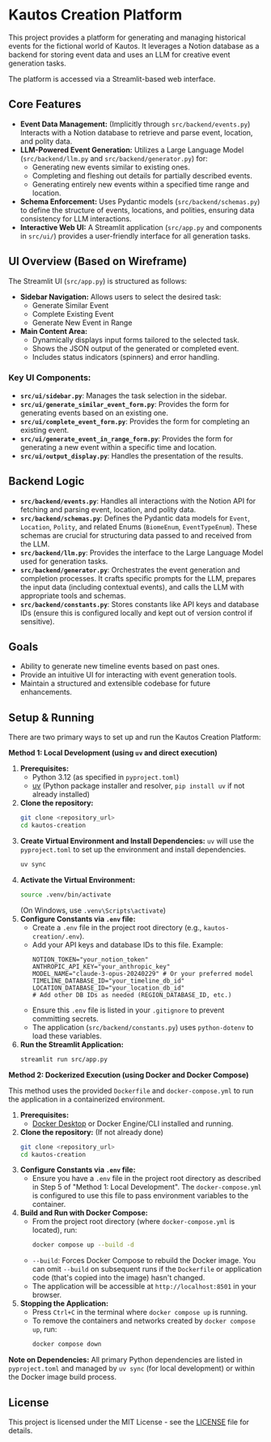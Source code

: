 # Kautos Creation Platform

This project provides a platform for generating and managing historical events for the fictional world of Kautos. It leverages a Notion database as a backend for storing event data and uses an LLM for creative event generation tasks.

The platform is accessed via a Streamlit-based web interface.

## Core Features

*   **Event Data Management:** (Implicitly through `src/backend/events.py`) Interacts with a Notion database to retrieve and parse event, location, and polity data.
*   **LLM-Powered Event Generation:** Utilizes a Large Language Model (`src/backend/llm.py` and `src/backend/generator.py`) for:
    *   Generating new events similar to existing ones.
    *   Completing and fleshing out details for partially described events.
    *   Generating entirely new events within a specified time range and location.
*   **Schema Enforcement:** Uses Pydantic models (`src/backend/schemas.py`) to define the structure of events, locations, and polities, ensuring data consistency for LLM interactions.
*   **Interactive Web UI:** A Streamlit application (`src/app.py` and components in `src/ui/`) provides a user-friendly interface for all generation tasks.

## UI Overview (Based on Wireframe)

The Streamlit UI (`src/app.py`) is structured as follows:

*   **Sidebar Navigation:** Allows users to select the desired task:
    *   Generate Similar Event
    *   Complete Existing Event
    *   Generate New Event in Range
*   **Main Content Area:**
    *   Dynamically displays input forms tailored to the selected task.
    *   Shows the JSON output of the generated or completed event.
    *   Includes status indicators (spinners) and error handling.

### Key UI Components:

*   **`src/ui/sidebar.py`**: Manages the task selection in the sidebar.
*   **`src/ui/generate_similar_event_form.py`**: Provides the form for generating events based on an existing one.
*   **`src/ui/complete_event_form.py`**: Provides the form for completing an existing event.
*   **`src/ui/generate_event_in_range_form.py`**: Provides the form for generating a new event within a specific time and location.
*   **`src/ui/output_display.py`**: Handles the presentation of the results.

## Backend Logic

*   **`src/backend/events.py`**: Handles all interactions with the Notion API for fetching and parsing event, location, and polity data.
*   **`src/backend/schemas.py`**: Defines the Pydantic data models for `Event`, `Location`, `Polity`, and related Enums (`BiomeEnum`, `EventTypeEnum`). These schemas are crucial for structuring data passed to and received from the LLM.
*   **`src/backend/llm.py`**: Provides the interface to the Large Language Model used for generation tasks.
*   **`src/backend/generator.py`**: Orchestrates the event generation and completion processes. It crafts specific prompts for the LLM, prepares the input data (including contextual events), and calls the LLM with appropriate tools and schemas.
*   **`src/backend/constants.py`**: Stores constants like API keys and database IDs (ensure this is configured locally and kept out of version control if sensitive).

## Goals

*   Ability to generate new timeline events based on past ones.
*   Provide an intuitive UI for interacting with event generation tools.
*   Maintain a structured and extensible codebase for future enhancements.

## Setup & Running

There are two primary ways to set up and run the Kautos Creation Platform:

**Method 1: Local Development (using `uv` and direct execution)**

1.  **Prerequisites:** 
    *   Python 3.12 (as specified in `pyproject.toml`)
    *   [uv](https://github.com/astral-sh/uv) (Python package installer and resolver, `pip install uv` if not already installed)
2.  **Clone the repository:**
    ```bash
    git clone <repository_url>
    cd kautos-creation
    ```
3.  **Create Virtual Environment and Install Dependencies:** `uv` will use the `pyproject.toml` to set up the environment and install dependencies.
    ```bash
    uv sync
    ```
4.  **Activate the Virtual Environment:**
    ```bash
    source .venv/bin/activate
    ```
    (On Windows, use `.venv\Scripts\activate`)
5.  **Configure Constants via `.env` file:** 
    *   Create a `.env` file in the project root directory (e.g., `kautos-creation/.env`).
    *   Add your API keys and database IDs to this file. Example:
        ```env
        NOTION_TOKEN="your_notion_token"
        ANTHROPIC_API_KEY="your_anthropic_key"
        MODEL_NAME="claude-3-opus-20240229" # Or your preferred model
        TIMELINE_DATABASE_ID="your_timeline_db_id"
        LOCATION_DATABASE_ID="your_location_db_id"
        # Add other DB IDs as needed (REGION_DATABASE_ID, etc.)
        ```
    *   Ensure this `.env` file is listed in your `.gitignore` to prevent committing secrets.
    *   The application (`src/backend/constants.py`) uses `python-dotenv` to load these variables.
6.  **Run the Streamlit Application:**
    ```bash
    streamlit run src/app.py
    ```

**Method 2: Dockerized Execution (using Docker and Docker Compose)**

This method uses the provided `Dockerfile` and `docker-compose.yml` to run the application in a containerized environment.

1.  **Prerequisites:**
    *   [Docker Desktop](https://www.docker.com/products/docker-desktop/) or Docker Engine/CLI installed and running.
2.  **Clone the repository:** (If not already done)
    ```bash
    git clone <repository_url>
    cd kautos-creation
    ```
3.  **Configure Constants via `.env` file:** 
    *   Ensure you have a `.env` file in the project root directory as described in Step 5 of "Method 1: Local Development". The `docker-compose.yml` is configured to use this file to pass environment variables to the container.
4.  **Build and Run with Docker Compose:**
    *   From the project root directory (where `docker-compose.yml` is located), run:
        ```bash
        docker compose up --build -d
        ```
    *   `--build`: Forces Docker Compose to rebuild the Docker image. You can omit `--build` on subsequent runs if the `Dockerfile` or application code (that's copied into the image) hasn't changed.
    *   The application will be accessible at `http://localhost:8501` in your browser.
5.  **Stopping the Application:**
    *   Press `Ctrl+C` in the terminal where `docker compose up` is running.
    *   To remove the containers and networks created by `docker compose up`, run:
        ```bash
        docker compose down
        ```

**Note on Dependencies:** All primary Python dependencies are listed in `pyproject.toml` and managed by `uv sync` (for local development) or within the Docker image build process.

## License

This project is licensed under the MIT License - see the [LICENSE](LICENSE) file for details.